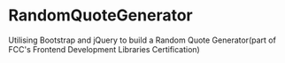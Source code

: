 # RandomQuoteGenerator
Utilising Bootstrap and jQuery to build a Random Quote Generator(part of FCC's Frontend Development Libraries Certification)

